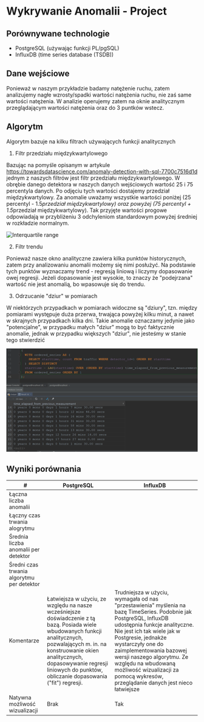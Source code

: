 # Wykrywanie Anomalii - Project

## Porównywane technologie

- PostgreSQL (używając funkcji PL/pgSQL)
- InfluxDB (time series database (TSDB))

## Dane wejściowe

Ponieważ w naszym przykładzie badamy natężenie ruchu, zatem analizujemy nagłe wzrosty/spadki
wartości natężenia ruchu, nie zaś same wartości natężenia. W analizie operujemy zatem na oknie analitycznym
przeglądającym wartości natężenia oraz do 3 puntków wstecz.

## Algorytm

Algorytm bazuje na kilku filtrach używających funkcji analitycznych

1. Filtr przedziału międzykwartylowego

Bazując na pomyśle opisanym w artykule https://towardsdatascience.com/anomaly-detection-with-sql-7700c7516d1d 
jednym z naszych filtrów jest filtr przedziału międzykwartylowego. W obrębie danego detektora w naszych danych wejściowych
wartość 25 i 75 percentyla danych. Po odjęciu tych wartości dostajemy przedział międzykwartylowy. Za 
anomalie uważamy wszystkie wartości poniżej (25 percentyl - 1.5*przedział międzykwartylowy) oraz powyżej
(75 percentyl + 1.5*przedział międzykwartylowy). Tak przyjęte wartości progowe odpowiadają w przybliżeniu 
3 odchyleniom standardowym powyżej średniej w rozkładzie normalnym. 

![Interquartile range](https://miro.medium.com/max/1100/1*VDPJfQLeXS4dtcw4xFxxXw.png "Interquartile range")

2. Filtr trendu

Ponieważ nasze okno analityczne zawiera kilka punktów historycznych, zatem przy analizowaniu anomalii możemy się nimi posłużyć.
Na podstawie tych punktów wyznaczamy trend - regresją liniową i liczymy dopasowanie owej regresji. Jeżeli dopasowanie jest wysokie,
to znaczy że "podejrzana" wartość nie jest anomalią, bo wpasowuje się do trendu.

3. Odrzucanie "dziur" w pomiarach

W niektórzych przypadkach w pomiarach widoczne są "dziury", tzn. między pomiarami występuje duża przerwa, trwająca
powyżej kilku minut, a nawet w skrajnych przypadkach kilka dni. Takie anomalie oznaczamy jedynie jako "potencjalne", 
w przypadku małych "dziur" mogą to być faktycznie anomalie, jednak w przypadku większych "dziur", nie jesteśmy w stanie tego stwierdzić

![times elapsed](https://raw.githubusercontent.com/szymonsadowski3/AnomalyDetection/master/doc/timesElapsed.PNG)

## Wyniki porównania

| #                                            | PostgreSQL                                                                                                                                                                                                                                                                                     | InfluxDB                                                                                                                                                                                                                                                                                                                                                                                                   |
|----------------------------------------------|------------------------------------------------------------------------------------------------------------------------------------------------------------------------------------------------------------------------------------------------------------------------------------------------|------------------------------------------------------------------------------------------------------------------------------------------------------------------------------------------------------------------------------------------------------------------------------------------------------------------------------------------------------------------------------------------------------------|
| Łączna liczba anomalii                       |                                                                                                                                                                                                                                                                                                |                                                                                                                                                                                                                                                                                                                                                                                                            |
| Łączny czas trwania alogrytmu                |                                                                                                                                                                                                                                                                                                |                                                                                                                                                                                                                                                                                                                                                                                                            |
| Średnia liczba anomalii per detektor         |                                                                                                                                                                                                                                                                                                |                                                                                                                                                                                                                                                                                                                                                                                                            |
| Średni czas trwania algorytmu per   detektor |                                                                                                                                                                                                                                                                                                |                                                                                                                                                                                                                                                                                                                                                                                                            |
| Komentarze                                   | Łatwiejsza w użyciu, ze względu   na nasze wcześniejsze doświadczenie z tą bazą.     Posiada wiele wbudowanych funkcji analitycznych, pozwalających m. in. na   konstruowanie okien analitycznych,     dopasowywanie regresji liniowych do punktów, obliczanie dopasowania   ("fit") regresji. | Trudniejsza w użyciu, wymagała   od nas "przestawienia" myślenia na bazę TimeSeries.     Podobnie jak PostgreSQL, InfluxDB udostępnia funkcje analityczne. Nie jest   ich tak wiele jak     w Postgresie, jednakże wystarczyły one do zaimplementowania bazowej wersji   naszego algorytmu. Ze względu na wbudowaną możliwość wizualizacji za pomocą   wykresów, przeglądanie danych jest nieco łatwiejsze |
| Natywna możliwość wizualizacji               | Brak                                                                                                                                                                                                                                                                                           | Tak                                                                                                                                                                                                                                                                                                                                                                                                        |

